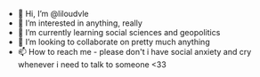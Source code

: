 - 👋 Hi, I’m @liloudvle
- 👀 I’m interested in anything, really
- 🌱 I’m currently learning social sciences and geopolitics
- 💞️ I’m looking to collaborate on pretty much anything
- 📫 How to reach me - please don't i have social anxiety and cry whenever i need to talk to someone <33

<!---
liloudvle/liloudvle is a ✨ special ✨ repository because its `README.md` (this file) appears on your GitHub profile.
You can click the Preview link to take a look at your changes.
--->
